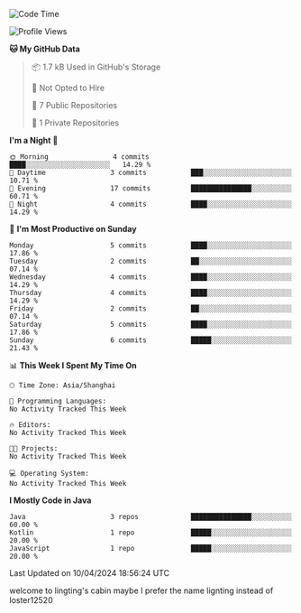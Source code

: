 <!--START_SECTION:waka-->
![Code Time](http://img.shields.io/badge/Code%20Time-59%20hrs%2054%20mins-blue)

![Profile Views](http://img.shields.io/badge/Profile%20Views-0-blue)

**🐱 My GitHub Data** 

> 📦 1.7 kB Used in GitHub's Storage 
 > 
> 🚫 Not Opted to Hire
 > 
> 📜 7 Public Repositories 
 > 
> 🔑 1 Private Repositories 
 > 
**I'm a Night 🦉** 

```text
🌞 Morning                4 commits           ████░░░░░░░░░░░░░░░░░░░░░   14.29 % 
🌆 Daytime                3 commits           ███░░░░░░░░░░░░░░░░░░░░░░   10.71 % 
🌃 Evening                17 commits          ███████████████░░░░░░░░░░   60.71 % 
🌙 Night                  4 commits           ████░░░░░░░░░░░░░░░░░░░░░   14.29 % 
```
📅 **I'm Most Productive on Sunday** 

```text
Monday                   5 commits           ████░░░░░░░░░░░░░░░░░░░░░   17.86 % 
Tuesday                  2 commits           ██░░░░░░░░░░░░░░░░░░░░░░░   07.14 % 
Wednesday                4 commits           ████░░░░░░░░░░░░░░░░░░░░░   14.29 % 
Thursday                 4 commits           ████░░░░░░░░░░░░░░░░░░░░░   14.29 % 
Friday                   2 commits           ██░░░░░░░░░░░░░░░░░░░░░░░   07.14 % 
Saturday                 5 commits           ████░░░░░░░░░░░░░░░░░░░░░   17.86 % 
Sunday                   6 commits           █████░░░░░░░░░░░░░░░░░░░░   21.43 % 
```


📊 **This Week I Spent My Time On** 

```text
🕑︎ Time Zone: Asia/Shanghai

💬 Programming Languages: 
No Activity Tracked This Week

🔥 Editors: 
No Activity Tracked This Week

🐱‍💻 Projects: 
No Activity Tracked This Week

💻 Operating System: 
No Activity Tracked This Week
```

**I Mostly Code in Java** 

```text
Java                     3 repos             ███████████████░░░░░░░░░░   60.00 % 
Kotlin                   1 repo              █████░░░░░░░░░░░░░░░░░░░░   20.00 % 
JavaScript               1 repo              █████░░░░░░░░░░░░░░░░░░░░   20.00 % 
```




 Last Updated on 10/04/2024 18:56:24 UTC
<!--END_SECTION:waka-->
welcome to lingting's cabin
maybe I prefer the name lignting instead of loster12520
